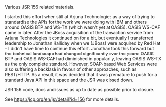Various JSR 156 related materials.

I started this effort when still at Arjuna Technologies as a way of trying to standardise the APIs for the work we were doing with IBM and others around OASIS BTP and WS-TX (which wasn't yet at OASIS). OASIS WS-CAF came in later. After the JBoss acquisition of the transaction service from Arjuna Technologies it continued on for a bit, but eventually I transferred leadership to Jonathan Halliday when we (JBoss) were acquired by Red Hat - I didn't have time to continue this effort. Jonathan took this forward but the technical landscape had changed significantly over the years: OASIS BTP and OASIS WS-CAF had diminished in popularity, leaving OASIS WS-TX as the only complete standard. However, SOAP-based Web Services were also suffering a backlash in favour of other approaches, such as REST/HTTP. As a result, it was decided that it was premature to push for a standard Java API in this space and the JSR was closed down.

JSR 156 code, docs and issues as up to date as possible prior to closure.

See https://jcp.org/en/jsr/detail?id=156 for more details.
